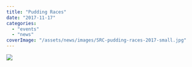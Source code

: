 ```yaml
---
title: "Pudding Races"
date: "2017-11-17"
categories:
  - "events"
  - "news"
coverImage: "/assets/news/images/SRC-pudding-races-2017-small.jpg"
---
```


[![](/assets/news/images/SRC-pudding-races-2017-724x1024.jpg)](http://sudburyrowingclub.org.uk/wp-content/uploads/2017/11/SRC-pudding-races-2017.jpg)
